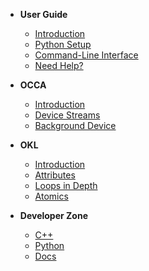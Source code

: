 - **User Guide**
  - [Introduction](/guide/user-guide/introduction)
  - [Python Setup](/guide/user-guide/python-setup)
  - [Command-Line Interface](/guide/user-guide/command-line-interface)
  - [Need Help?](/guide/user-guide/need-help)

- **OCCA**
  - [Introduction](/guide/occa/introduction)
  - [Device Streams](/guide/occa/device-streams)
  - [Background Device](/guide/occa/background-device)

- **OKL**
  - [Introduction](/guide/okl/introduction)
  - [Attributes](/guide/okl/attributes)
  - [Loops in Depth](/guide/okl/loops-in-depth)
  - [Atomics](/guide/okl/atomics)

- **Developer Zone**
  - [C++](/guide/developer-zone/cpp)
  - [Python](/guide/developer-zone/python)
  - [Docs](/guide/developer-zone/docs)
